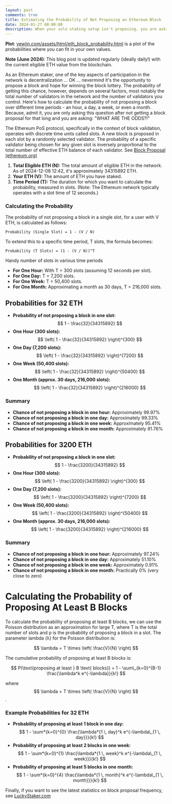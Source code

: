 ```yaml
---
layout: post
comments: true
title: Estimating the Probability of Not Proposing an Ethereum Block
date: 2024-01-27 08:00:00
description: When your solo staking setup isn't proposing, you are asking "WHAT ARE THE ODDS?!"
---
```


**Plot**: [yewjin.com/assets/html/eth_block_probability.html](https://www.yewjin.com/assets/html/eth_block_probability.html) is a plot of the probabilities where you can fit in your own values.

**Note (June 2024)**: This blog post is updated regularly (ideally daily!) with the current eligible ETH value from the blockchain.

As an Ethereum staker, one of the key aspects of participation in the network is decentralization ... OK ... nevermind it's the opportunity to propose a block and hope for winning the block lottery. The probability of getting this chance, however, depends on several factors, most notably the total number of validators in the network and the number of validators you control. Here's how to calculate the probability of not proposing a block over different time periods - an hour, a day, a week, or even a month. Because, admit it, you are only asking this question after not getting a block proposal for that long and you are asking: "WHAT ARE THE ODDS?!"

The Ethereum PoS protocol, specifically in the context of block validation, operates with discrete time units called slots. A new block is proposed in each slot by a randomly selected validator. The probability of a specific validator being chosen for any given slot is inversely proportional to the total number of effective ETH balance of each validator. See [Block Proposal (ethereum.org)](https://ethereum.org/en/developers/docs/consensus-mechanisms/pos/block-proposal/)

1. **Total Eligible ETH (N):** The total amount of eligible ETH in the network. As of 2024-12-08 12:42, it's approximately 34315892 ETH.
2. **Your ETH (V):** The amount of ETH you have staked.
3. **Time Period (T):** The duration for which you want to calculate the probability, measured in slots. (Note: The Ethereum network typically operates with a slot time of 12 seconds.)

### Calculating the Probability

The probability of not proposing a block in a single slot, for a user with V ETH, is calculated as follows:

```
Probability (Single Slot) = 1 - (V / N)
```

To extend this to a specific time period, T slots, the formula becomes:

```
Probability (T Slots) = (1 - (V / N))^T
```

Handy number of slots in various time periods

- **For One Hour:** With T = 300 slots (assuming 12 seconds per slot).
- **For One Day:** T = 7,200 slots.
- **For One Week:** T = 50,400 slots.
- **For One Month:** Approximating a month as 30 days, T = 216,000 slots.

## Probabilities for 32 ETH

- **Probability of not proposing a block in one slot:** $$ 1 - \frac{32}{34315892} $$
- **One Hour (300 slots):** $$ \left( 1 - \frac{32}{34315892} \right)^{300} $$
- **One Day (7,200 slots):** $$ \left( 1 - \frac{32}{34315892} \right)^{7200} $$
- **One Week (50,400 slots):** $$ \left( 1 - \frac{32}{34315892} \right)^{50400} $$
- **One Month (approx. 30 days, 216,000 slots):** $$ \left( 1 - \frac{32}{34315892} \right)^{216000} $$

### Summary

- **Chance of not proposing a block in one hour:** Approximately 99.97%
- **Chance of not proposing a block in one day:** Approximately 99.33%
- **Chance of not proposing a block in one week:** Approximately 95.41%
- **Chance of not proposing a block in one month:** Approximately 81.76%

## Probabilities for 3200 ETH

- **Probability of not proposing a block in one slot:** $$ 1 - \frac{3200}{34315892} $$
- **One Hour (300 slots):** $$ \left( 1 - \frac{3200}{34315892} \right)^{300} $$
- **One Day (7,200 slots):** $$ \left( 1 - \frac{3200}{34315892} \right)^{7200} $$
- **One Week (50,400 slots):** $$ \left( 1 - \frac{3200}{34315892} \right)^{50400} $$
- **One Month (approx. 30 days, 216,000 slots):** $$ \left( 1 - \frac{3200}{34315892} \right)^{216000} $$

### Summary

- **Chance of not proposing a block in one hour:** Approximately 97.24%
- **Chance of not proposing a block in one day:** Approximately 51.10%
- **Chance of not proposing a block in one week:** Approximately 0.91%
- **Chance of not proposing a block in one month:** Practically 0% (very close to zero)

# Calculating the Probability of Proposing At Least B Blocks

To calculate the probability of proposing at least B blocks, we can use the Poisson distribution as an approximation for large T, where T is the total number of slots and p is the probability of proposing a block in a slot. The parameter lambda (λ) for the Poisson distribution is:

$$ \lambda = T \times \left( \frac{V}{N} \right) $$

The cumulative probability of proposing at least B blocks is:

$$ P(\text{proposing at least } B \text{ blocks}) = 1 - \sum\_{k=0}^{B-1} \frac{\lambda^k e^{-\lambda}}{k!} $$

where $$ \lambda = T \times \left( \frac{V}{N} \right) $$.

### Example Probabilities for 32 ETH

- **Probability of proposing at least 1 block in one day:** $$ 1 - \sum*{k=0}^{0} \frac{\lambda*{1 \, day}^k e^{-\lambda\_{1 \, day}}}{k!} $$
- **Probability of proposing at least 2 blocks in one week:** $$ 1 - \sum*{k=0}^{1} \frac{\lambda*{1 \, week}^k e^{-\lambda\_{1 \, week}}}{k!} $$
- **Probability of proposing at least 5 blocks in one month:** $$ 1 - \sum*{k=0}^{4} \frac{\lambda*{1 \, month}^k e^{-\lambda\_{1 \, month}}}{k!} $$

Finally, if you want to see the latest statistics on block proposal frequency, see [LuckyStaker.com](https://luckystaker.com/home/)
